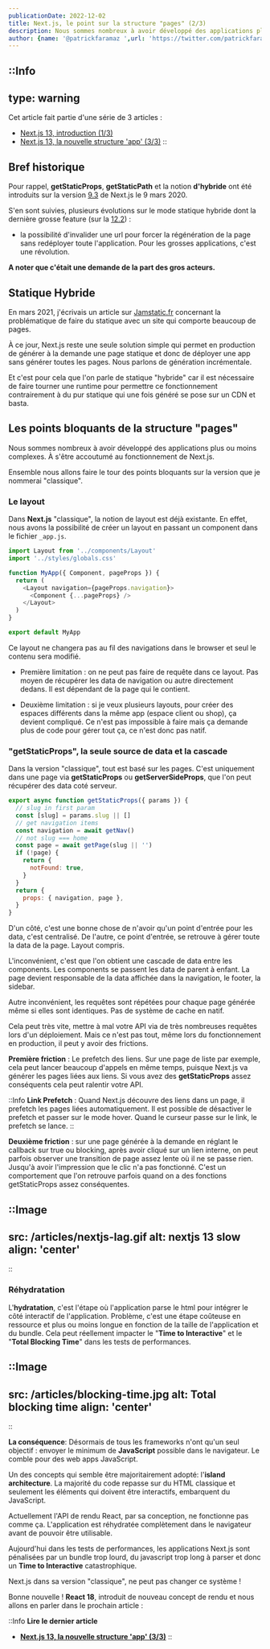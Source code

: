 ```yaml
---
publicationDate: 2022-12-02
title: Next.js, le point sur la structure "pages" (2/3)
description: Nous sommes nombreux à avoir développé des applications plus ou moins complexes. À s'être accoutumé au fonctionnement de Next.js. Ensemble nous allons faire le tour des points bloquants sur la version "classique".
author: {name: '@patrickfaramaz ',url: 'https://twitter.com/patrickfaramaz'}
---
```


::Info
---
type: warning
---
Cet article fait partie d'une série de 3 articles :

- [Next.js 13, introduction (1/3)](/articles/next-js-13-intro/)
- [Next.js 13, la nouvelle structure 'app' (3/3)](/articles/next-js-13-app/)
::

## Bref historique

Pour rappel, **getStaticProps**, **getStaticPath** et la notion **d'hybride** ont été introduits sur la version [9.3](https://nextjs.org/blog/next-9-3) de Next.js le 9 mars 2020.

S'en sont suivies, plusieurs évolutions sur le mode statique hybride dont la dernière grosse feature (sur la [12.2](https://nextjs.org/blog/next-12-2#on-demand-incremental-static-regeneration-stable)) :
- la possibilité d'invalider une url pour forcer la régénération de la page sans redéployer toute l'application. Pour les grosses applications, c'est une révolution.

**A noter que c'était une demande de la part des gros acteurs.**

## Statique Hybride

En mars 2021, j'écrivais un article sur [Jamstatic.fr](https://jamstatic.fr/2021/03/09/11000-pages-statiques/) concernant la problématique de faire du statique avec un site qui comporte beaucoup de pages.

À ce jour, Next.js reste une seule solution simple qui permet en production de générer à la demande une page statique et donc de déployer une app sans générer toutes les pages. Nous parlons de génération incrémentale.

Et c'est pour cela que l'on parle de statique "hybride" car il est nécessaire de faire tourner une runtime pour permettre ce fonctionnement contrairement à du pur statique qui une fois généré se pose sur un CDN et basta.


## Les points bloquants de la structure "pages"

Nous sommes nombreux à avoir développé des applications plus ou moins complexes. À s'être accoutumé au fonctionnement de Next.js.

Ensemble nous allons faire le tour des points bloquants sur la version que je nommerai "classique".

### Le layout

Dans **Next.js** "classique", la notion de layout est déjà existante. En effet, nous avons la possibilité de créer un layout en passant un component dans le fichier ```_app.js```.

```js
import Layout from '../components/Layout'
import '../styles/globals.css'

function MyApp({ Component, pageProps }) {
  return (
    <Layout navigation={pageProps.navigation}>
      <Component {...pageProps} />
    </Layout>
  )
}

export default MyApp
```

Ce layout ne changera pas au fil des navigations dans le browser et seul le contenu sera modifié.

- Première limitation : on ne peut pas faire de requête dans ce layout. Pas moyen de récupérer les data de navigation ou autre directement dedans. Il est dépendant de la page qui le contient.

- Deuxième limitation : si je veux plusieurs layouts, pour créer des espaces différents dans la même app (espace client ou shop), ça devient compliqué. Ce n'est pas impossible à faire mais ça demande plus de code pour gérer tout ça, ce n'est donc pas natif.

### "getStaticProps", la seule source de data et la cascade

Dans la version "classique", tout est basé sur les pages. C'est uniquement dans une page via **getStaticProps** ou **getServerSideProps**, que l'on peut récupérer des data coté serveur.

```js
export async function getStaticProps({ params }) {
  // slug in first param
  const [slug] = params.slug || []
  // get navigation items
  const navigation = await getNav()
  // not slug === home
  const page = await getPage(slug || '')
  if (!page) {
    return {
      notFound: true,
    }
  }
  return {
    props: { navigation, page },
  }
}
```

D'un côté, c'est une bonne chose de n'avoir qu'un point d'entrée pour les data, c'est centralisé. De l'autre, ce point d'entrée, se retrouve à gérer toute la data de la page. Layout compris.

L'inconvénient, c'est que l'on obtient une cascade de data entre les components. Les components se passent les data de parent à enfant. La page devient responsable de la data affichée dans la navigation, le footer, la sidebar.

Autre inconvénient, les requêtes sont répétées pour chaque page générée même si elles sont identiques. Pas de système de cache en natif.

Cela peut très vite, mettre à mal votre API via de très nombreuses requêtes lors d'un déploiement.
Mais ce n'est pas tout, même lors du fonctionnement en production, il peut y avoir des frictions.

**Première friction** : Le prefetch des liens. Sur une page de liste par exemple, cela peut lancer beaucoup d'appels en même temps, puisque Next.js va générer les pages liées aux liens. Si vous avez des **getStaticProps** assez conséquents cela peut ralentir votre API.

::Info
**Link Prefetch** : Quand Next.js découvre des liens dans un page, il prefetch les pages liées automatiquement. Il est possible de désactiver le prefetch et passer sur le mode hover. Quand le curseur passe sur le link, le prefetch se lance.
::

**Deuxième friction** : sur une page générée à la demande en réglant le callback sur true ou blocking, après avoir cliqué sur un lien interne, on peut parfois observer une transition de page assez lente où il ne se passe rien. Jusqu'à avoir l'impression que le clic n'a pas fonctionné.
C'est un comportement que l'on retrouve parfois quand on a des fonctions getStaticProps assez conséquentes.

::Image
---

src: /articles/nextjs-lag.gif
alt: nextjs 13 slow
align: 'center'
---

::


### Réhydratation

L'**hydratation**, c'est l'étape où l'application parse le html pour intégrer le côté interactif de l'application.
Problème, c'est une étape coûteuse en ressource et plus ou moins longue en fonction de la taille de l'application et du bundle. Cela peut réellement impacter le "**Time to Interactive**" et le "**Total Blocking Time**" dans les tests de performances.

::Image
---

src: /articles/blocking-time.jpg
alt: Total blocking time
align: 'center'
---

::

**La conséquence**: Désormais de tous les frameworks n'ont qu'un seul objectif : envoyer le minimum de **JavaScript** possible dans le navigateur. Le comble pour des web apps JavaScript.

Un des concepts qui semble être majoritairement adopté: l'**island architecture**. La majorité du code repasse sur du HTML classique et seulement les éléments qui doivent être interactifs, embarquent du JavaScript.

Actuellement l'API de rendu React, par sa conception, ne fonctionne pas comme ça. L'application est réhydratée complètement dans le navigateur avant de pouvoir être utilisable.

Aujourd'hui dans les tests de performances, les applications Next.js sont pénalisées par un bundle trop lourd, du javascript trop long à parser et donc un **Time to Interactive** catastrophique.

Next.js dans sa version "classique", ne peut pas changer ce système !

Bonne nouvelle ! **React 18**, introduit de nouveau concept de rendu et nous allons en parler dans le prochain article :

::Info
**Lire le dernier article**

- **[Next.js 13, la nouvelle structure 'app' (3/3)](/articles/next-js-13-app/)**
::
